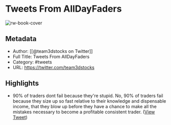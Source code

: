 # Tweets From AllDayFaders

![rw-book-cover](https://pbs.twimg.com/profile_images/881018739222859777/cVQ4oqtk.jpg)

## Metadata
- Author: [[@team3dstocks on Twitter]]
- Full Title: Tweets From AllDayFaders
- Category: #tweets
- URL: https://twitter.com/team3dstocks

## Highlights
- 90% of traders dont fail because they're stupid. No, 90% of traders fail because they size up so fast relative to their knowledge and dispensable income, that they blow up before they have a chance to make all the mistakes necessary to become a profitable consistent trader. ([View Tweet](https://twitter.com/team3dstocks/status/1307163459847680002))

